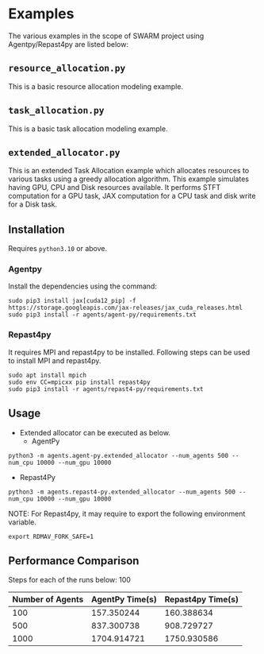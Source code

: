 # Examples
The various examples in the scope of SWARM project using Agentpy/Repast4py are listed below:
## `resource_allocation.py`
This is a basic resource allocation modeling example.
## `task_allocation.py`
This is a basic task allocation modeling example.
## `extended_allocator.py`
This is an extended Task Allocation example which allocates resources to various tasks using a greedy allocation algorithm. This example simulates having GPU, CPU and Disk resources available. It performs STFT computation for a GPU task, JAX computation for a CPU task and disk write for a Disk task.

## Installation
Requires `python3.10` or above. 

### Agentpy
Install the dependencies using the command:
```
sudo pip3 install jax[cuda12_pip] -f https://storage.googleapis.com/jax-releases/jax_cuda_releases.html
sudo pip3 install -r agents/agent-py/requirements.txt
```
### Repast4py
It requires MPI and repast4py to be installed. Following steps can be used to install MPI and repast4py.
```
sudo apt install mpich
sudo env CC=mpicxx pip install repast4py
sudo pip3 install -r agents/repast4-py/requirements.txt
```

## Usage
- Extended allocator can be executed as below.
  - AgentPy
```
python3 -m agents.agent-py.extended_allocator --num_agents 500 --num_cpu 10000 --num_gpu 10000
```
  - Repast4Py
```
python3 -m agents.repast4-py.extended_allocator --num_agents 500 --num_cpu 10000 --num_gpu 10000
```
NOTE: For Repast4py, it may require to export the following environment variable.
```
export RDMAV_FORK_SAFE=1
```

## Performance Comparison
Steps for each of the runs below: 100

Number of Agents | AgentPy Time(s) | Repast4py Time(s)
---|---|---
100|  157.350244 | 160.388634
500|  837.300738 | 908.729727
1000| 1704.914721 | 1750.930586
